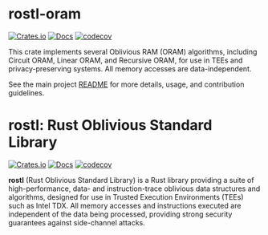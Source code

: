 # rostl-oram
[![Crates.io](https://img.shields.io/crates/v/rostl-oram.svg)](https://crates.io/crates/rostl-oram)
[![Docs](https://docs.rs/rostl-oram/badge.svg)](https://docs.rs/rostl-oram)
[![codecov](https://codecov.io/gh/obliviouslabs/rostl/graph/badge.svg?token=P4O03Z6M5X)](https://codecov.io/gh/obliviouslabs/rostl)

This crate implements several Oblivious RAM (ORAM) algorithms, including Circuit ORAM, Linear ORAM, and Recursive ORAM, for use in TEEs and privacy-preserving systems. All memory accesses are data-independent.

See the main project [README](https://github.com/obliviouslabs/rostl/) for more details, usage, and contribution guidelines.

# rostl: Rust Oblivious Standard Library

[![Crates.io](https://img.shields.io/crates/v/rostl-datastructures.svg)](https://crates.io/crates/rostl-datastructures)
[![Docs](https://docs.rs/rostl-datastructures/badge.svg)](https://docs.rs/rostl-datastructures)
[![codecov](https://codecov.io/gh/obliviouslabs/rostl/graph/badge.svg?token=P4O03Z6M5X)](https://codecov.io/gh/obliviouslabs/rostl)

**rostl** (Rust Oblivious Standard Library) is a Rust library providing a suite of high-performance, data- and instruction-trace oblivious data structures and algorithms, designed for use in Trusted Execution Environments (TEEs) such as Intel TDX. All memory accesses and instructions executed are independent of the data being processed, providing strong security guarantees against side-channel attacks.
